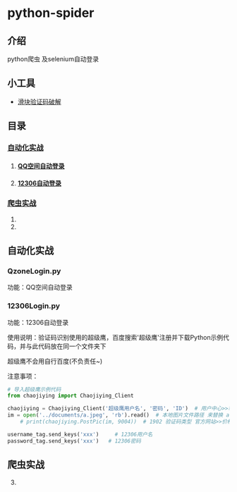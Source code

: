 # python-spider

## 介绍
python爬虫 及selenium自动登录

## 小工具

- [滑块验证码破解](https://gitee.com/Euphoria_wang/python-spider/blob/master/slideUnlock.py)

## 目录

### [自动化实战](#自动化实战)

1. #### [QQ空间自动登录](https://gitee.com/Euphoria_wang/python-spider/tree/master/QzoneLogin "悬停显示")

2. #### [12306自动登录](https://gitee.com/Euphoria_wang/python-spider/blob/master/12306Login.py "悬停显示")

### [爬虫实战](#爬虫实战)

1. []( "悬停显示")
2. 

## 自动化实战

### QzoneLogin.py 

功能：QQ空间自动登录

### 12306Login.py

功能：12306自动登录

使用说明：验证码识别使用的超级鹰，百度搜索'超级鹰'注册并下载Python示例代码，并与此代码放在同一个文件夹下

超级鹰不会用自行百度(不负责任~)

注意事项：

```python
# 导入超级鹰示例代码
from chaojiying import Chaojiying_Client
```

```python
chaojiying = Chaojiying_Client('超级鹰用户名', '密码', 'ID')  # 用户中心>>软件ID 生成一个替换 96001
im = open('../documents/a.jpeg', 'rb').read()  # 本地图片文件路径 来替换 a.jpeg
    # print(chaojiying.PostPic(im, 9004))  # 1902 验证码类型 官方网站>>价格体系
```

```python
username_tag.send_keys('xxx')     # 12306用户名
password_tag.send_keys('xxx') 	# 12306密码
```



## 爬虫实战

3.  
